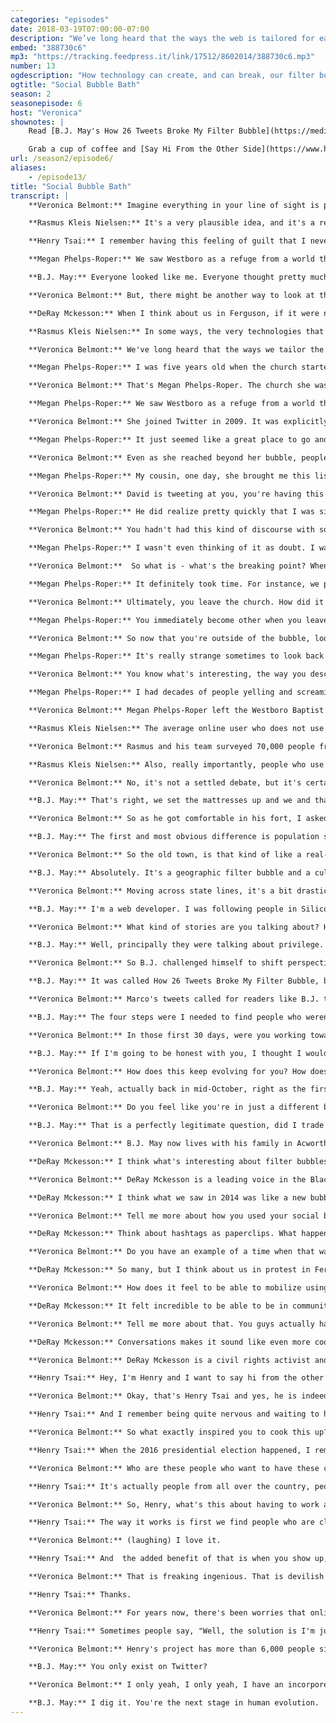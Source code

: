 ```yaml
---
categories: "episodes"
date: 2018-03-19T07:00:00-07:00
description: "We’ve long heard that the ways the web is tailored for each user—how we search, what we’re shown, who we read and follow— reinforces walls between us. Veronica Belmont investigates how social media can create, and can break, our filter bubbles. Megan Phelps-Roper discusses the Westboro Baptist Church, and the bubbles that form both on and offline. B.J. May talks about the bubbles he encountered every day, in his Twitter feed, and tells us how he broke free. Rasmus Nielsen suggests social media isn’t the filter culprit we think it is. And, within the context of a divided America, DeRay McKesson argues that sometimes bubbles are what hold us together."
embed: "388730c6"
mp3: "https://tracking.feedpress.it/link/17512/8602014/388730c6.mp3"
number: 13
ogdescription: "How technology can create, and can break, our filter bubbles."
ogtitle: "Social Bubble Bath"
season: 2
seasonepisode: 6
host: "Veronica"
shownotes: |
    Read [B.J. May's How 26 Tweets Broke My Filter Bubble](https://medium.com/@bjmay/how-26-tweets-broke-my-filter-bubble-88c1527517f3).

    Grab a cup of coffee and [Say Hi From the Other Side](https://www.hifromtheotherside.com/).
url: /season2/episode6/
aliases:
    - /episode13/
title: "Social Bubble Bath"
transcript: |
    **Veronica Belmont:** Imagine everything in your line of sight is preselected, that you're living in a box that blocks out whatever doesn't fit with your own identity. Online, we call that a filter bubble, and generally, we think it's a bad thing to be trapped in one. When you're in a filter bubble, you can miss out on seeing the perspective of others.

    **Rasmus Kleis Nielsen:** It's a very plausible idea, and it's a really important question.

    **Henry Tsai:** I remember having this feeling of guilt that I never had a conversation with someone who disagreed with me about the election.

    **Megan Phelps-Roper:** We saw Westboro as a refuge from a world that was full of Satanic people, and lies, and delusions that would lead us to Hell if we indulged them in any way.

    **B.J. May:** Everyone looked like me. Everyone thought pretty much like I thought, so, it was comfortable, you know.

    **Veronica Belmont:** But, there might be another way to look at this. Maybe sometimes, a bubble can actually be useful.

    **DeRay Mckesson:** When I think about us in Ferguson, if it were not for us like coming together, using social media as our own space, we wouldn't have ever begun the protest.

    **Rasmus Kleis Nielsen:** In some ways, the very technologies that some people feared would lead us to filter bubbles seem, in fact, to have the opposite consequences.

    **Veronica Belmont:** We've long heard that the ways we tailor the web for each user, how we search, what we're shown, who we read and follow, is driving us apart from each other. Back in the mid-2000s, Google started auto-completing your search results, super handy. A little while later, other platforms caught on. Predict what the user wants to see and you get more clicks and more user activity. Filter bubbles were good for business. Then they were good for advertisers, and then for political campaigns, then good for propaganda bots. The bubbles have now been weaponized. Meanwhile, we're reading only the news we want, following only the people that align with our view of the world. Comforting, but also isolating. In this episode, we're leaning into how social media can create and can break our filter bubbles in both our online lives and in our offline ones. I'm Veronica Belmont and this is IRL Online Life Is Real Life, an original podcast from Mozilla.

    **Megan Phelps-Roper:** I was five years old when the church started protesting, so I grew up talking about current events in light of the church's understanding of the Bible and memorizing chapters at a time, and then standing on a picket line almost daily, talking to people about these ideas.

    **Veronica Belmont:** That's Megan Phelps-Roper. The church she was born into is the Westboro Baptist Church. That may ring a bell. They're often in the news, holding signs at the funerals of soldiers or picketing events that support gay people. It's easy to dislike everything the church stands for. Essentially, their MO is to argue that anything bad that happens, terror strikes, tsunamis, AIDS, it's all God's wrath. It's all punishment for being wicked. Megan grew up in that world view and believed it to be true. Westboro Church built an enormously powerful bubble around its members.

    **Megan Phelps-Roper:** We saw Westboro as a refuge from a world that was full of satanic people and lies and delusions that would lead us to hell if we indulged them in any way. So I thought our message was the truth of God and the only hope for mankind.

    **Veronica Belmont:** She joined Twitter in 2009. It was explicitly to promote her church's views. The church encouraged it.

    **Megan Phelps-Roper:** It just seemed like a great place to go and preach and warn people about their sins.

    **Veronica Belmont:** Even as she reached beyond her bubble, people started reaching back. Ultimately, this would lead her to leaving the church forever.

    **Megan Phelps-Roper:** My cousin, one day, she brought me this list, 100 Most Influential Jews on Twitter. Number two on that list was a man named David Abitbol. I was tweeting several people on the list, but he was the one who really responded, at first. I said something about Jewish customs being dead rote rituals that would lead them all to hell and he initially responded with a lot of hostility and anger, which was exactly what I expected because that was how things had always happened on the picket line.

    **Veronica Belmont:** David is tweeting at you, you're having this back and forth, it feels very aggressive. At what point did that start to change? How did you feel in that moment?

    **Megan Phelps-Roper:** He did realize pretty quickly that I was sincere, what I believe was the truth of God. His tone sort of changed, became a lot more like friendly barbs, instead of these angry insults. And then it sort of enabled us to start asking each other questions. He started asking me questions about our picket signs. I wanted to know about Jewish theology and their understanding of the world so that I could better refute it. I picketed him twice during this time. He came out to the picket line to chat, so I'm holding a "God Hates Jews" sign, he comes up and brings me this Israeli dessert that he brought from Jerusalem, where he lives, and I brought him peppermint chocolate. It was sort of moving to me in a way that I wasn't consciously aware of at the time.

    **Veronica Belmont:** You hadn't had this kind of discourse with someone before. This is really the first time these seeds of doubt are becoming implanted in your mind.

    **Megan Phelps-Roper:** I wasn't even thinking of it as doubt. I wasn't aware in that moment that I was being changed, but when I was on Twitter, I was open in a way that just I never could be in real life. It just sort of gave me a window into other people's lives in a way that helped me see that they weren't what I was taught.

    **Veronica Belmont:**  So what is - what's the breaking point? When do you realize that things for you are different?

    **Megan Phelps-Roper:** It definitely took time. For instance, we protested funerals, and then being on Twitter, I would see the way that people responded to tragedy and I became increasingly uncomfortable celebrating tragedy. And I felt like "This doesn't seem quite right," and then another thing, "This doesn't seem quite right." And you know  it just became this sort of unraveling.

    **Veronica Belmont:** Ultimately, you leave the church. How did it feel for you to finally burst that bubble?

    **Megan Phelps-Roper:** You immediately become other when you leave, so the day that I left there were several people who came and tried to talk me out of it, but once they realize that you won't be swayed away from making this decision, it's just over. You are basically disowned, shunned. They will have no relationship with you whatsoever. It's devastating, you know?  

    **Veronica Belmont:** So now that you're outside of the bubble, looking back in, what does that look like to you?

    **Megan Phelps-Roper:** It's really strange sometimes to look back at old videos of myself or current videos of my family and because, of course, there's a part of my brain that knows exactly what they're saying and where they're coming from and why they think the way that they do. It’s something I think about often is how can I help my family, who are still there, to question some of the ideas that they hold. And  they can change, and I know that they can.

    **Veronica Belmont:** You know what's interesting, the way you describe this, it sounds like you are actually the Rosetta Stone into the Westboro Baptist Church because you are able to reverse engineer their arguments in a way that most people on the outside don't have the ability to do.

    **Megan Phelps-Roper:** I had decades of people yelling and screaming and attacking, physically attacking, and threatening. Those things only pushed me even deeper into my ideology. The thing that changed me, or that helped me change and to see things differently, was people who took the time and had you know the willingness and the compassion to understand where I was coming from. It's so much more effective. We've talked about bubbles so much, I feel like we're being pushed deeper and deeper into our bubbles and thinking that the only answer is to yell louder, resist harder, and I think it's the opposite. It's the willingness to be vulnerable and have the conversation and to listen.

    **Veronica Belmont:** Megan Phelps-Roper left the Westboro Baptist Church with her sister in 2012. You can still find her on Twitter. Last year, the Reuters Institute for the Study of Journalism published a report. They wanted to see to what extent social media did inflate filter bubbles, particularly around the kind of news information the average user consumed. Rasmus Nielsen helped write that report. He found that, as far as our news diets are concerned, Twitter and Facebook aren't the poison they're made out to be.

    **Rasmus Kleis Nielsen:** The average online user who does not use social media, use somewhere in between one or two different sources of online news per week, whereas those who use social media are exposed to significantly more different sources of online news.

    **Veronica Belmont:** Rasmus and his team surveyed 70,000 people from 36 countries.

    **Rasmus Kleis Nielsen:** Also, really importantly, people who use social media are also engaging with sources from different ends of the political spectrum, if you will. More liberal and more conservative sources. In some ways, the very technologies that some people feared would lead us to filter bubbles, right now, at least as they have operated in recent years, seem in fact to have the opposite consequences.

    **Veronica Belmont:** No, it's not a settled debate, but it's certainly interesting. And if we're talking about media diets, the stuff we consume and the stuff we don't, then we can make choices about what's in that diet. When I reached B.J. May, he was in the middle of a pretty big choice himself. B.J.'s employer offered him a chance to relocate and he took it. He moved his whole family to a suburb north of Atlanta, Georgia. Like he was literally in the middle of doing this, he was in a mostly empty house when we talked.

    **B.J. May:** That's right, we set the mattresses up and we and that's our audio booth right now, is basically a pillow fort so that we could have some quiet.

    **Veronica Belmont:** So as he got comfortable in his fort, I asked him to compare his new town to his old one.

    **B.J. May:** The first and most obvious difference is population size. The town I'm moving to has a population of about 30,000 people and the town that I'm moving from has a population of 1,200 people. It's a very small, German farming town in Central Illinois I'm leaving and I'm moving to a Northern Atlanta suburb. It's a lot bigger.

    **Veronica Belmont:** So the old town, is that kind of like a real-life filter bubble, then?

    **B.J. May:** Absolutely. It's a geographic filter bubble and a cultural filter bubble. Everyone looked like me, everyone thought pretty much like I thought, and it was easy to become comfortable to the point that complacency sets in you know?

    **Veronica Belmont:** Moving across state lines, it's a bit drastic, but the move is really a culmination of something B.J.'s been working on for the past couple years. See, while B.J. lived in that little farming town, he started noticing how his world didn't match up with the one people were talking about on social.

    **B.J. May:** I'm a web developer. I was following people in Silicon Valley. I was following people in major metropolitan areas. And as I got connected to them, I realized that their stories were really not like mine.

    **Veronica Belmont:** What kind of stories are you talking about? How are they so different from your own personal experience?

    **B.J. May:** Well, principally they were talking about privilege. They were talking about prejudice. They were talking about discrimination. They were talking about sexism and racism. I just quite simply had not been exposed to those notions and I was in such a homogenous community for my whole life that I didn't have to watch anyone else experience them either.

    **Veronica Belmont:** So B.J. challenged himself to shift perspective and then came the spark. A string of tweets that changed everything. He posted an article on Medium about what happened next.

    **B.J. May:** It was called How 26 Tweets Broke My Filter Bubble, but those 26 tweets came from a guy, a black man who is a developer. His name is Marco Rogers.

    **Veronica Belmont:** Marco's tweets called for readers like B.J. to break their bubbles through a series of steps. B.J. outlined the four steps and decided he would do just that.

    **B.J. May:** The four steps were I needed to find people who weren't like me. That was the first thing. The second one was I was going to follow one of those people every single day for 30 days. For a whole month, I'm going to follow one new account every single day and I'm going to keep following each of them for no fewer than 30 days. I wanted to expose myself to whatever they were talking about. I wanted to find accounts that would make me uncomfortable, that would challenge the boundaries of my own belief system and force myself to be exposed to those. The third rule was I wouldn't engage with them in any fashion, apart from just reading. I would not ask them questions, I would not demand that they clarify their position, I would not make them define things or debate with them. I would not interact in any way apart from just reading. And then finally, the fourth rule was that I would engage in my own self-study when I did encounter terms or concepts that were foreign to me. That kind of goes along with the third rule. And all those rules were based on how I saw people interacting in this space and getting burned. When someone was doing this wrong, when someone was interacting with these more marginalized groups and getting shouted out of the room, it was because they weren't doing these things. That was my observation there.

    **Veronica Belmont:** In those first 30 days, were you working towards a finish line? Did you think at the end of the 30 days that was going to be the bubble popped or was there a goal you were working towards?

    **B.J. May:** If I'm going to be honest with you, I thought I would be done with it and walk away from it and be able to get myself a sticker star, and maybe I'll get a pat on the back and people will think I'm very smart and a really great ally and that will be the end of that. That's not how it works at all. I had to make those things permanent. I loosened up the rules just a little bit on how much I would interact with these various marginalized group members, but I still try and listen more than I speak.

    **Veronica Belmont:** How does this keep evolving for you? How does online culture affect these choices you're making, like the #metoo movement, for instance, these new cultural moments continue to happen. Are you trying to stay up to date on all of these?

    **B.J. May:** Yeah, actually back in mid-October, right as the first set of high-profile workplace harassment cases started to get circulated, I unfollowed anyone who identifies as a man on Twitter. So I've been doing that for a couple months now and I've got to tell you, Twitter's a little better. It is.

    **Veronica Belmont:** Do you feel like you're in just a different bubble now?

    **B.J. May:** That is a perfectly legitimate question, did I trade one bubble for another right?. I've had a couple people suggest exactly that to me. Based on the fact that all my friends and family that I've had for years, that many of my coworkers remain in the worldview from whence I originated you know, I don't think that that's actually the case. I don't think that I've actually fully traded one bubble for another. I don't exist only on Twitter. I didn't trade one life for another, I traded a set of Twitter followers and Twitter accounts for another. These social media tools that we have at our disposal, they're powerful, but you have to be intentional about your usage of them. If they are just passive reinforcements of the worldview that you already have and the worldview of the people around you, then that filter bubble stops becoming a bubble and becomes a prison. Just do it on purpose. Don't let the voices that come to you and the opinions that impact you just happen. Look at them and inspect them and challenge them and decide if they're worth keeping or not.

    **Veronica Belmont:** B.J. May now lives with his family in Acworth, Georgia. He says he picked Georgia deliberately because he wanted his kids to be exposed to a wider diversity of people and perspectives. There's a link to B.J.'s Medium post, How 26 Tweets Broke My Filter Bubble, in the show notes to this episode. Find it at IRLPodcast.org. I'm Veronica Belmont and this is IRL Online Life Is Real Life. Not everybody inside a bubble thinks they're trapped. For the powerless, being able to access a community, a feedback chamber can be empowering.

    **DeRay Mckesson:** I think what's interesting about filter bubbles is how they're created. I think we often talk about them as these static things that always exist.

    **Veronica Belmont:** DeRay Mckesson is a leading voice in the Black Lives Matter movement. He's a pro at merging on-the-streets activism with really effective social media outreach. Deray was there at the very start of Black Lives Matter and he saw right away not all filter bubbles are created equal.

    **DeRay Mckesson:** I think what we saw in 2014 was like a new bubble emerge, that people had obviously used Twitter as a mechanism for social good in other places, at mass scale in other countries. There weren't automatically a set of activists who like understood how to protest and stand in the street the way that it was happening in real time. A filter bubble was emerging, like a community all of a sudden had just begun to form.

    **Veronica Belmont:** Tell me more about how you used your social bubble to your advantage.

    **DeRay Mckesson:** Think about hashtags as paperclips. What happened in the early days, it was Mike Brown, it was Ferguson. Those were the first two hashtags before we started using Black Lives Matter. Those hashtags became the primary organizing tool, the way that we rallied thousands of people on the street and moved them, but in those early days it was just so new for people that we were able to use the nascency of hashtags and things like that for social justice to really mobilize.

    **Veronica Belmont:** Do you have an example of a time when that was especially useful?

    **DeRay Mckesson:** So many, but I think about us in protest in Ferguson. One of the nights of the single biggest protest, me and three of my friends were standing on a corner, nobody's there, and we start Tweeting "People need to come. There's something happening." A couple thousand people come literally because the three of us just said, "This is the place to be." That happened a lot you know, where we could move big groups of people by delivering the message in the right way.

    **Veronica Belmont:** How does it feel to be able to mobilize using a platform like social media, like Twitter.

    **DeRay Mckesson:** It felt incredible to be able to be in community with people and not necessarily need to know their faces, but you can know their hearts by what was happening online. Like it was really powerful because we were just connected so quickly and we could get feedback so quickly. So you think about the people in Palestine taught us how to deal with teargas before anybody came and did a training in St. Louis, and that was powerful.

    **Veronica Belmont:** Tell me more about that. You guys actually had conversations with other groups about how to handle these kinds of situations?

    **DeRay Mckesson:** Conversations makes it sound like even more coordinated and formal. We were just going through a crisis right and people reached out, being like, "Here's what you can do." There was people in Palestine that helped us with teargas. There was some of the Occupy people that helped us think about strategy in the street better. They could get to us pretty quickly right because all they had to do is DM us. There were these really experienced hackers who helped us secure our phones and our computers and it just happened in real time in a way that we weren't prepared for. We didn't know what was happening. Now we look back, we just knew people were coming to stand with us.

    **Veronica Belmont:** DeRay Mckesson is a civil rights activist and leader. He also hosts a social justice and politics podcast called Pod Save The People. So, are you ready to burst out of your bubble? Want a little help to get you started? There's a number of places online offering to help you do just that.

    **Henry Tsai:** Hey, I'm Henry and I want to say hi from the other side.

    **Veronica Belmont:** Okay, that's Henry Tsai and yes, he is indeed saying hi, to you specifically. He launched a bubble-busting website of sorts. It's called well Hi From The Other Side. Say you're a conservative and you want to get to know a liberal better, so you sign up on the website and answer a few questions. Henry's algorithm crunches some data and pairs you with someone. Then you commit to meeting offline, in the real world, and start a conversation. His program paired the first two volunteers last fall.

    **Henry Tsai:** And I remember being quite nervous and waiting to hear back from them to see whether they even went through with the conversation. I think they did about two or three days later. It turns out they went to a pizza shop or a burger place at midnight, because that was the only time that the two of them were both available. You know both had said, independently, that they were surprised at how civil it was and how nice the other person was. And I'm proud to report, actually, that I haven't heard of a single negative experience.

    **Veronica Belmont:** So what exactly inspired you to cook this up?

    **Henry Tsai:** When the 2016 presidential election happened, I remember having this feeling of guilt that I never had a conversation with someone who basically disagreed with me about the election. Then I was seeing on Facebook all these posts of people saying, "Wow. I really want to talk to someone on the other side."

    **Veronica Belmont:** Who are these people who want to have these conversations?

    **Henry Tsai:** It's actually people from all over the country, people from every state, many people from outside of the country trying to have these conversations, too. We have everyone from someone who's about to go off to college to retirees to schoolteachers to people working at restaurants. They go in without any idea of who the other person is, other than a name. We introduce people to each other as if they're two mutual friends of mine. I would say, "Hey, Veronica, meet Dominic and ne of you supported Hillary Clinton and the other one supported Donald Trump in the election. Here's some suggestions for having a good conversation." Then we kind of just send people off.

    **Veronica Belmont:** So, Henry, what's this about having to work as a team to get free coffee?

    **Henry Tsai:** The way it works is first we find people who are close to each other and then we separately send each individual essentially half of the code they need to unlock the Starbucks gift card.

    **Veronica Belmont:** (laughing) I love it.

    **Henry Tsai:** And  the added benefit of that is when you show up, you would have to work together, even for 30 seconds. There's research showing that if people work together towards anything, towards something, it kind of reorients their relationship. And I thought, "What a great way to get people on the right foot when they have their conversation."

    **Veronica Belmont:** That is freaking ingenious. That is devilish and fiendish and amazing. That's super smart. I love it. I love it.

    **Henry Tsai:** Thanks.

    **Veronica Belmont:** For years now, there's been worries that online everyone's being put into a filter bubble, so everyone's entrenched in their beliefs and most people don't or won't or can't escape, so what do you make of the attitude around this?

    **Henry Tsai:** Sometimes people say, "Well, the solution is I'm just going to get off Facebook," or, "The solution is I'm going to stop using Twitter." I think that's probably not the right approach. For me is what can we do to augment or build upon the tools that we have to make the experience better.

    **Veronica Belmont:** Henry's project has more than 6,000 people signed up. He's been able to pair about 1,500 so far. Look it up at HiFromTheOtherSide.com. For better or for worse, there's no such thing as a bubble-free life. We're in a bubble bath. They form offline, like in Megan's case with the Westboro Baptist Church, and they form online, like B.J. found on his Twitter feed. Bubbles can be the thing that hold us together, like they do for DeRay, or they can be the thing keeping us apart, which Henry is trying to change. There's lots of small ways you can tweak your own bubble. You don't need to move your family to another state or even go for coffee with strangers. Say the news is weirdly depressing. You can seek out a good news aggregator. There's lots of them. If you get most of your news from social media, maybe it's time to audit the list of people you follow. Take stock of who they are and then seek out the voices you're missing. Then, listen. IRL is an original podcast from Mozilla, the not for profit behind the all-new Firefox browser. I'm Veronica Belmont and I'll see you online until we catch up again, IRL. Fun fact, I do actually only exist on Twitter.

    **B.J. May:** You only exist on Twitter?

    **Veronica Belmont:** I only yeah, I only yeah, I have an incorporeal form that only exists on Twitter.

    **B.J. May:** I dig it. You're the next stage in human evolution.
---
```

